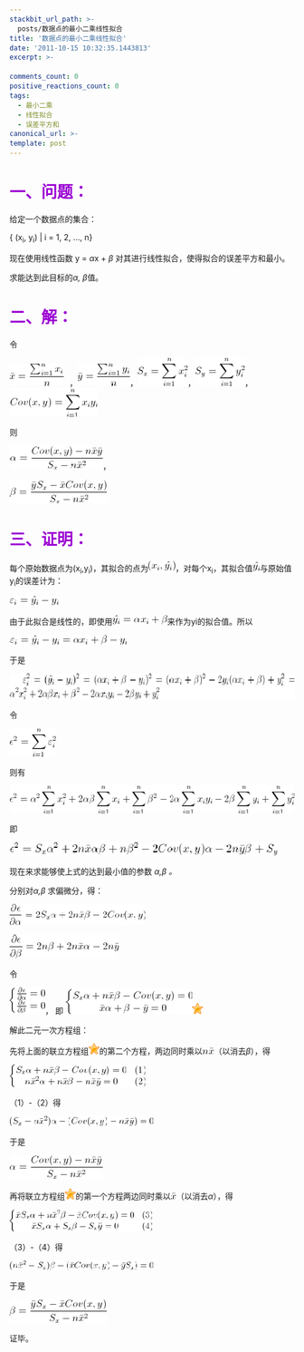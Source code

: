 ```yaml
---
stackbit_url_path: >-
  posts/数据点的最小二乘线性拟合
title: '数据点的最小二乘线性拟合'
date: '2011-10-15 10:32:35.1443813'
excerpt: >-
  
comments_count: 0
positive_reactions_count: 0
tags: 
  - 最小二乘
  - 线性拟合
  - 误差平方和
canonical_url: >-
template: post
---
```

<h1><font color="#9b00d3"><font style="font-weight: bold">一、问题：</font></font></h1>  <p>给定一个数据点的集合：</p>  <p>{ (x<sub>i</sub>, y<sub>i</sub>) | i = 1, 2, …, n}</p>  <p>现在使用线性函数 y = <i>α</i>x + <i>β</i> 对其进行线性拟合，使得拟合的误差平方和最小。</p>  <p>求能达到此目标的<i>α, <i>β</i></i>值。</p>  <h1><font style="font-weight: bold" color="#9b00d3">二、解：</font></h1>  <p>令</p>  <p><a href="https://raw.githubusercontent.com/Jeff-Tian/blogengine.net/master/Source/BlogEngine/BlogEngine.NET/App_Data/files/CodeCogsEqn.gif"><img style="background-image: none; border-right-width: 0px; margin: 0px 10px 0px 0px; padding-left: 0px; padding-right: 0px; display: inline; border-top-width: 0px; border-bottom-width: 0px; border-left-width: 0px; padding-top: 0px" title="CodeCogsEqn" border="0" alt="CodeCogsEqn" src="https://raw.githubusercontent.com/Jeff-Tian/blogengine.net/master/Source/BlogEngine/BlogEngine.NET/App_Data/files/CodeCogsEqn_thumb.gif" width="96" height="40" /></a>，<a href="https://raw.githubusercontent.com/Jeff-Tian/blogengine.net/master/Source/BlogEngine/BlogEngine.NET/App_Data/files/CodeCogsEqn%20(1).gif"><img style="background-image: none; border-right-width: 0px; padding-left: 0px; padding-right: 0px; display: inline; border-top-width: 0px; border-bottom-width: 0px; border-left-width: 0px; padding-top: 0px" title="CodeCogsEqn (1)" border="0" alt="CodeCogsEqn (1)" src="https://raw.githubusercontent.com/Jeff-Tian/blogengine.net/master/Source/BlogEngine/BlogEngine.NET/App_Data/files/CodeCogsEqn%20(1)_thumb.gif" width="93" height="40" /></a>，<a href="https://raw.githubusercontent.com/Jeff-Tian/blogengine.net/master/Source/BlogEngine/BlogEngine.NET/App_Data/files/CodeCogsEqn%20(2).gif"><img style="background-image: none; border-right-width: 0px; margin: 0px; padding-left: 0px; padding-right: 0px; display: inline; border-top-width: 0px; border-bottom-width: 0px; border-left-width: 0px; padding-top: 0px" title="CodeCogsEqn (2)" border="0" alt="CodeCogsEqn (2)" src="https://raw.githubusercontent.com/Jeff-Tian/blogengine.net/master/Source/BlogEngine/BlogEngine.NET/App_Data/files/CodeCogsEqn%20(2)_thumb.gif" width="88" height="50" /></a>，<a href="https://raw.githubusercontent.com/Jeff-Tian/blogengine.net/master/Source/BlogEngine/BlogEngine.NET/App_Data/files/CodeCogsEqn%5B4%5D.gif"><img style="background-image: none; border-right-width: 0px; margin: 0px; padding-left: 0px; padding-right: 0px; display: inline; border-top-width: 0px; border-bottom-width: 0px; border-left-width: 0px; padding-top: 0px" title="CodeCogsEqn[4]" border="0" alt="CodeCogsEqn[4]" src="https://raw.githubusercontent.com/Jeff-Tian/blogengine.net/master/Source/BlogEngine/BlogEngine.NET/App_Data/files/CodeCogsEqn%5B4%5D_thumb.gif" width="87" height="50" /></a>，<a href="https://raw.githubusercontent.com/Jeff-Tian/blogengine.net/master/Source/BlogEngine/BlogEngine.NET/App_Data/files/CodeCogsEqn%20(1)%5B6%5D.gif"><img style="background-image: none; border-right-width: 0px; margin: 0px; padding-left: 0px; padding-right: 0px; display: inline; border-top-width: 0px; border-bottom-width: 0px; border-left-width: 0px; padding-top: 0px" title="CodeCogsEqn (1)[6]" border="0" alt="CodeCogsEqn (1)[6]" src="https://raw.githubusercontent.com/Jeff-Tian/blogengine.net/master/Source/BlogEngine/BlogEngine.NET/App_Data/files/CodeCogsEqn%20(1)%5B6%5D_thumb.gif" width="155" height="50" /></a></p>  <p>则</p>  <p><a href="https://raw.githubusercontent.com/Jeff-Tian/blogengine.net/master/Source/BlogEngine/BlogEngine.NET/App_Data/files/CodeCogsEqn%5B6%5D.gif"><img style="background-image: none; border-right-width: 0px; padding-left: 0px; padding-right: 0px; display: inline; border-top-width: 0px; border-bottom-width: 0px; border-left-width: 0px; padding-top: 0px" title="CodeCogsEqn[6]" border="0" alt="CodeCogsEqn[6]" src="https://raw.githubusercontent.com/Jeff-Tian/blogengine.net/master/Source/BlogEngine/BlogEngine.NET/App_Data/files/CodeCogsEqn%5B6%5D_thumb.gif" width="165" height="42" /></a>，</p>  <p><a href="https://raw.githubusercontent.com/Jeff-Tian/blogengine.net/master/Source/BlogEngine/BlogEngine.NET/App_Data/files/CodeCogsEqn%5B8%5D.gif"><img style="background-image: none; border-right-width: 0px; padding-left: 0px; padding-right: 0px; display: inline; border-top-width: 0px; border-bottom-width: 0px; border-left-width: 0px; padding-top: 0px" title="CodeCogsEqn[8]" border="0" alt="CodeCogsEqn[8]" src="https://raw.githubusercontent.com/Jeff-Tian/blogengine.net/master/Source/BlogEngine/BlogEngine.NET/App_Data/files/CodeCogsEqn%5B8%5D_thumb.gif" width="172" height="42" /></a></p>  <h1><font color="#9b00d3"><font style="font-weight: bold">三、证明：</font></font></h1>  <p>每个原始数据点为(x<sub>i</sub>,y<sub>i</sub>)，其拟合的点为<a href="https://raw.githubusercontent.com/Jeff-Tian/blogengine.net/master/Source/BlogEngine/BlogEngine.NET/App_Data/files/CodeCogsEqn%5B10%5D.gif"><img style="background-image: none; border-right-width: 0px; margin: 0px; padding-left: 0px; padding-right: 0px; display: inline; border-top-width: 0px; border-bottom-width: 0px; border-left-width: 0px; padding-top: 0px" title="CodeCogsEqn[10]" border="0" alt="CodeCogsEqn[10]" src="https://raw.githubusercontent.com/Jeff-Tian/blogengine.net/master/Source/BlogEngine/BlogEngine.NET/App_Data/files/CodeCogsEqn%5B10%5D_thumb.gif" width="48" height="19" /></a>，对每个x<sub>i</sub>，其拟合值<a href="https://raw.githubusercontent.com/Jeff-Tian/blogengine.net/master/Source/BlogEngine/BlogEngine.NET/App_Data/files/CodeCogsEqn%20(2)%5B4%5D.gif"><img style="background-image: none; border-right-width: 0px; margin: 0px; padding-left: 0px; padding-right: 0px; display: inline; border-top-width: 0px; border-bottom-width: 0px; border-left-width: 0px; padding-top: 0px" title="CodeCogsEqn (2)[4]" border="0" alt="CodeCogsEqn (2)[4]" src="https://raw.githubusercontent.com/Jeff-Tian/blogengine.net/master/Source/BlogEngine/BlogEngine.NET/App_Data/files/CodeCogsEqn%20(2)%5B4%5D_thumb.gif" width="13" height="17" /></a>与原始值y<sub>i</sub>的误差计为：</p>  <p><a href="https://raw.githubusercontent.com/Jeff-Tian/blogengine.net/master/Source/BlogEngine/BlogEngine.NET/App_Data/files/CodeCogsEqn%20(1)%5B8%5D.gif"><img style="background-image: none; border-right-width: 0px; margin: 0px; padding-left: 0px; padding-right: 0px; display: inline; border-top-width: 0px; border-bottom-width: 0px; border-left-width: 0px; padding-top: 0px" title="CodeCogsEqn (1)[8]" border="0" alt="CodeCogsEqn (1)[8]" src="https://raw.githubusercontent.com/Jeff-Tian/blogengine.net/master/Source/BlogEngine/BlogEngine.NET/App_Data/files/CodeCogsEqn%20(1)%5B8%5D_thumb.gif" width="87" height="17" /></a></p>  <p>由于此拟合是线性的，即使用<a href="https://raw.githubusercontent.com/Jeff-Tian/blogengine.net/master/Source/BlogEngine/BlogEngine.NET/App_Data/files/CodeCogsEqn%20(1)%5B10%5D.gif"><img style="background-image: none; border-right-width: 0px; margin: 0px; padding-left: 0px; padding-right: 0px; display: inline; border-top-width: 0px; border-bottom-width: 0px; border-left-width: 0px; padding-top: 0px" title="CodeCogsEqn (1)[10]" border="0" alt="CodeCogsEqn (1)[10]" src="https://raw.githubusercontent.com/Jeff-Tian/blogengine.net/master/Source/BlogEngine/BlogEngine.NET/App_Data/files/CodeCogsEqn%20(1)%5B10%5D_thumb.gif" width="97" height="17" /></a>来作为yi的拟合值。所以</p>  <p><a href="https://raw.githubusercontent.com/Jeff-Tian/blogengine.net/master/Source/BlogEngine/BlogEngine.NET/App_Data/files/CodeCogsEqn%20(1)%5B12%5D.gif"><img style="background-image: none; border-right-width: 0px; margin: 0px; padding-left: 0px; padding-right: 0px; display: inline; border-top-width: 0px; border-bottom-width: 0px; border-left-width: 0px; padding-top: 0px" title="CodeCogsEqn (1)[12]" border="0" alt="CodeCogsEqn (1)[12]" src="https://raw.githubusercontent.com/Jeff-Tian/blogengine.net/master/Source/BlogEngine/BlogEngine.NET/App_Data/files/CodeCogsEqn%20(1)%5B12%5D_thumb.gif" width="207" height="17" /></a></p>  <p>于是</p>  <p><a href="https://raw.githubusercontent.com/Jeff-Tian/blogengine.net/master/Source/BlogEngine/BlogEngine.NET/App_Data/files/CodeCogsEqn%20(2)%5B10%5D.gif"><img style="background-image: none; border-right-width: 0px; margin: 0px 10px 0px 0px; padding-left: 0px; padding-right: 0px; display: inline; border-top-width: 0px; border-bottom-width: 0px; border-left-width: 0px; padding-top: 0px" title="CodeCogsEqn (2)[10]" border="0" alt="CodeCogsEqn (2)[10]" src="https://raw.githubusercontent.com/Jeff-Tian/blogengine.net/master/Source/BlogEngine/BlogEngine.NET/App_Data/files/CodeCogsEqn%20(2)%5B10%5D_thumb.gif" width="641" height="46" /></a></p>  <p>令</p>  <p><a href="https://raw.githubusercontent.com/Jeff-Tian/blogengine.net/master/Source/BlogEngine/BlogEngine.NET/App_Data/files/CodeCogsEqn%20(2)%5B12%5D.gif"><img style="background-image: none; border-right-width: 0px; margin: 0px; padding-left: 0px; padding-right: 0px; display: inline; border-top-width: 0px; border-bottom-width: 0px; border-left-width: 0px; padding-top: 0px" title="CodeCogsEqn (2)[12]" border="0" alt="CodeCogsEqn (2)[12]" src="https://raw.githubusercontent.com/Jeff-Tian/blogengine.net/master/Source/BlogEngine/BlogEngine.NET/App_Data/files/CodeCogsEqn%20(2)%5B12%5D_thumb.gif" width="82" height="50" /></a></p>  <p>则有</p>  <p><a href="https://raw.githubusercontent.com/Jeff-Tian/blogengine.net/master/Source/BlogEngine/BlogEngine.NET/App_Data/files/CodeCogsEqn%20(2)%5B14%5D.gif"><img style="background-image: none; border-right-width: 0px; margin: 0px 10px 0px 0px; padding-left: 0px; padding-right: 0px; display: inline; border-top-width: 0px; border-bottom-width: 0px; border-left-width: 0px; padding-top: 0px" title="CodeCogsEqn (2)[14]" border="0" alt="CodeCogsEqn (2)[14]" src="https://raw.githubusercontent.com/Jeff-Tian/blogengine.net/master/Source/BlogEngine/BlogEngine.NET/App_Data/files/CodeCogsEqn%20(2)%5B14%5D_thumb.gif" width="531" height="49" /></a></p>  <p>即</p>  <p><a href="https://raw.githubusercontent.com/Jeff-Tian/blogengine.net/master/Source/BlogEngine/BlogEngine.NET/App_Data/files/CodeCogsEqn%20(4).gif"><img style="background-image: none; border-right-width: 0px; margin: 0px 10px 0px 0px; padding-left: 0px; padding-right: 0px; display: inline; border-top-width: 0px; border-bottom-width: 0px; border-left-width: 0px; padding-top: 0px" title="CodeCogsEqn (4)" border="0" alt="CodeCogsEqn (4)" src="https://raw.githubusercontent.com/Jeff-Tian/blogengine.net/master/Source/BlogEngine/BlogEngine.NET/App_Data/files/CodeCogsEqn%20(4)_thumb.gif" width="474" height="24" /></a></p>  <p>现在来求能够使上式的达到最小值的参数 <em>α,β 。</em></p>  <p>分别对<em>α,β </em>求偏微分，得：</p>  <p><a href="https://raw.githubusercontent.com/Jeff-Tian/blogengine.net/master/Source/BlogEngine/BlogEngine.NET/App_Data/files/CodeCogsEqn%20(3)%5B4%5D.gif"><img style="background-image: none; border-right-width: 0px; margin: 0px; padding-left: 0px; padding-right: 0px; display: inline; border-top-width: 0px; border-bottom-width: 0px; border-left-width: 0px; padding-top: 0px" title="CodeCogsEqn (3)[4]" border="0" alt="CodeCogsEqn (3)[4]" src="https://raw.githubusercontent.com/Jeff-Tian/blogengine.net/master/Source/BlogEngine/BlogEngine.NET/App_Data/files/CodeCogsEqn%20(3)%5B4%5D_thumb.gif" width="240" height="37" /></a></p>  <p><a href="https://raw.githubusercontent.com/Jeff-Tian/blogengine.net/master/Source/BlogEngine/BlogEngine.NET/App_Data/files/CodeCogsEqn%20(3)%5B6%5D.gif"><img style="background-image: none; border-right-width: 0px; margin: 0px; padding-left: 0px; padding-right: 0px; display: inline; border-top-width: 0px; border-bottom-width: 0px; border-left-width: 0px; padding-top: 0px" title="CodeCogsEqn (3)[6]" border="0" alt="CodeCogsEqn (3)[6]" src="https://raw.githubusercontent.com/Jeff-Tian/blogengine.net/master/Source/BlogEngine/BlogEngine.NET/App_Data/files/CodeCogsEqn%20(3)%5B6%5D_thumb.gif" width="193" height="42" /></a></p>  <p>令</p>  <p><a href="https://raw.githubusercontent.com/Jeff-Tian/blogengine.net/master/Source/BlogEngine/BlogEngine.NET/App_Data/files/CodeCogsEqn%20(3)%5B8%5D.gif"><img style="background-image: none; border-right-width: 0px; margin: 0px; padding-left: 0px; padding-right: 0px; display: inline; border-top-width: 0px; border-bottom-width: 0px; border-left-width: 0px; padding-top: 0px" title="CodeCogsEqn (3)[8]" border="0" alt="CodeCogsEqn (3)[8]" src="https://raw.githubusercontent.com/Jeff-Tian/blogengine.net/master/Source/BlogEngine/BlogEngine.NET/App_Data/files/CodeCogsEqn%20(3)%5B8%5D_thumb.gif" width="63" height="47" /></a>， 即 <a href="https://raw.githubusercontent.com/Jeff-Tian/blogengine.net/master/Source/BlogEngine/BlogEngine.NET/App_Data/files/CodeCogsEqn%20(5).gif"><img style="background-image: none; border-right-width: 0px; margin: 0px; padding-left: 0px; padding-right: 0px; display: inline; border-top-width: 0px; border-bottom-width: 0px; border-left-width: 0px; padding-top: 0px" title="CodeCogsEqn (5)" border="0" alt="CodeCogsEqn (5)" src="https://raw.githubusercontent.com/Jeff-Tian/blogengine.net/master/Source/BlogEngine/BlogEngine.NET/App_Data/files/CodeCogsEqn%20(5)_thumb.gif" width="224" height="44" /></a><img style="border-bottom-style: none; border-left-style: none; border-top-style: none; border-right-style: none" class="wlEmoticon wlEmoticon-star" alt="星星" src="https://raw.githubusercontent.com/Jeff-Tian/blogengine.net/master/Source/BlogEngine/BlogEngine.NET/App_Data/files/wlEmoticon-star.png" /></p>  <p>解此二元一次方程组：</p>  <p>先将上面的联立方程组<img style="border-bottom-style: none; border-left-style: none; border-top-style: none; border-right-style: none" class="wlEmoticon wlEmoticon-star" alt="星星" src="https://raw.githubusercontent.com/Jeff-Tian/blogengine.net/master/Source/BlogEngine/BlogEngine.NET/App_Data/files/wlEmoticon-star.png" />的第二个方程，两边同时乘以<a href="https://raw.githubusercontent.com/Jeff-Tian/blogengine.net/master/Source/BlogEngine/BlogEngine.NET/App_Data/files/CodeCogsEqn%20(4)%5B6%5D.gif"><img style="background-image: none; border-right-width: 0px; margin: 0px; padding-left: 0px; padding-right: 0px; display: inline; border-top-width: 0px; border-bottom-width: 0px; border-left-width: 0px; padding-top: 0px" title="CodeCogsEqn (4)[6]" border="0" alt="CodeCogsEqn (4)[6]" src="https://raw.githubusercontent.com/Jeff-Tian/blogengine.net/master/Source/BlogEngine/BlogEngine.NET/App_Data/files/CodeCogsEqn%20(4)%5B6%5D_thumb.gif" width="21" height="11" /></a>（以消去<em>β</em>），得</p>  <p><a href="https://raw.githubusercontent.com/Jeff-Tian/blogengine.net/master/Source/BlogEngine/BlogEngine.NET/App_Data/files/CodeCogsEqn%20(4)%5B10%5D.gif"><img style="background-image: none; border-right-width: 0px; margin: 0px; padding-left: 0px; padding-right: 0px; display: inline; border-top-width: 0px; border-bottom-width: 0px; border-left-width: 0px; padding-top: 0px" title="CodeCogsEqn (4)[10]" border="0" alt="CodeCogsEqn (4)[10]" src="https://raw.githubusercontent.com/Jeff-Tian/blogengine.net/master/Source/BlogEngine/BlogEngine.NET/App_Data/files/CodeCogsEqn%20(4)%5B10%5D_thumb.gif" width="240" height="40" /></a></p>  <p>（1）-（2）得</p>  <p><a href="https://raw.githubusercontent.com/Jeff-Tian/blogengine.net/master/Source/BlogEngine/BlogEngine.NET/App_Data/files/CodeCogsEqn%20(5)%5B4%5D.gif"><img style="background-image: none; border-right-width: 0px; margin: 0px 10px 0px 0px; padding-left: 0px; padding-right: 0px; display: inline; border-top-width: 0px; border-bottom-width: 0px; border-left-width: 0px; padding-top: 0px" title="CodeCogsEqn (5)[4]" border="0" alt="CodeCogsEqn (5)[4]" src="https://raw.githubusercontent.com/Jeff-Tian/blogengine.net/master/Source/BlogEngine/BlogEngine.NET/App_Data/files/CodeCogsEqn%20(5)%5B4%5D_thumb.gif" width="254" height="18" /></a></p>  <p>于是</p>  <p><a href="https://raw.githubusercontent.com/Jeff-Tian/blogengine.net/master/Source/BlogEngine/BlogEngine.NET/App_Data/files/CodeCogsEqn%5B6%5D_1.gif"><img style="background-image: none; border-right-width: 0px; margin: 0px; padding-left: 0px; padding-right: 0px; display: inline; border-top-width: 0px; border-bottom-width: 0px; border-left-width: 0px; padding-top: 0px" title="CodeCogsEqn[6]" border="0" alt="CodeCogsEqn[6]" src="https://raw.githubusercontent.com/Jeff-Tian/blogengine.net/master/Source/BlogEngine/BlogEngine.NET/App_Data/files/CodeCogsEqn%5B6%5D_thumb_1.gif" width="165" height="42" /></a></p>  <p>再将联立方程组<img style="border-bottom-style: none; border-left-style: none; border-top-style: none; border-right-style: none" class="wlEmoticon wlEmoticon-star" alt="星星" src="https://raw.githubusercontent.com/Jeff-Tian/blogengine.net/master/Source/BlogEngine/BlogEngine.NET/App_Data/files/wlEmoticon-star.png" />的第一个方程两边同时乘以<a href="https://raw.githubusercontent.com/Jeff-Tian/blogengine.net/master/Source/BlogEngine/BlogEngine.NET/App_Data/files/CodeCogsEqn%20(5)%5B6%5D.gif"><img style="background-image: none; border-right-width: 0px; margin: 0px; padding-left: 0px; padding-right: 0px; display: inline; border-top-width: 0px; border-bottom-width: 0px; border-left-width: 0px; padding-top: 0px" title="CodeCogsEqn (5)[6]" border="0" alt="CodeCogsEqn (5)[6]" src="https://raw.githubusercontent.com/Jeff-Tian/blogengine.net/master/Source/BlogEngine/BlogEngine.NET/App_Data/files/CodeCogsEqn%20(5)%5B6%5D_thumb.gif" width="10" height="11" /></a>（以消去<em>α</em>），得</p>  <p><a href="https://raw.githubusercontent.com/Jeff-Tian/blogengine.net/master/Source/BlogEngine/BlogEngine.NET/App_Data/files/CodeCogsEqn%20(4)%5B13%5D.gif"><img style="background-image: none; border-right-width: 0px; margin: 0px 10px 0px 0px; padding-left: 0px; padding-right: 0px; display: inline; border-top-width: 0px; border-bottom-width: 0px; border-left-width: 0px; padding-top: 0px" title="CodeCogsEqn (4)[13]" border="0" alt="CodeCogsEqn (4)[13]" src="https://raw.githubusercontent.com/Jeff-Tian/blogengine.net/master/Source/BlogEngine/BlogEngine.NET/App_Data/files/CodeCogsEqn%20(4)%5B13%5D_thumb.gif" width="252" height="39" /></a></p>  <p>（3）-（4）得</p>  <p><a href="https://raw.githubusercontent.com/Jeff-Tian/blogengine.net/master/Source/BlogEngine/BlogEngine.NET/App_Data/files/CodeCogsEqn%20(6).gif"><img style="background-image: none; border-right-width: 0px; padding-left: 0px; padding-right: 0px; display: inline; border-top-width: 0px; border-bottom-width: 0px; border-left-width: 0px; padding-top: 0px" title="CodeCogsEqn (6)" border="0" alt="CodeCogsEqn (6)" src="https://raw.githubusercontent.com/Jeff-Tian/blogengine.net/master/Source/BlogEngine/BlogEngine.NET/App_Data/files/CodeCogsEqn%20(6)_thumb.gif" width="254" height="17" /></a></p>  <p>于是</p>  <p><a href="https://raw.githubusercontent.com/Jeff-Tian/blogengine.net/master/Source/BlogEngine/BlogEngine.NET/App_Data/files/CodeCogsEqn%5B8%5D_1.gif"><img style="background-image: none; border-right-width: 0px; margin: 0px; padding-left: 0px; padding-right: 0px; display: inline; border-top-width: 0px; border-bottom-width: 0px; border-left-width: 0px; padding-top: 0px" title="CodeCogsEqn[8]" border="0" alt="CodeCogsEqn[8]" src="https://raw.githubusercontent.com/Jeff-Tian/blogengine.net/master/Source/BlogEngine/BlogEngine.NET/App_Data/files/CodeCogsEqn%5B8%5D_thumb_1.gif" width="172" height="42" /></a></p>  <p>证毕。</p>